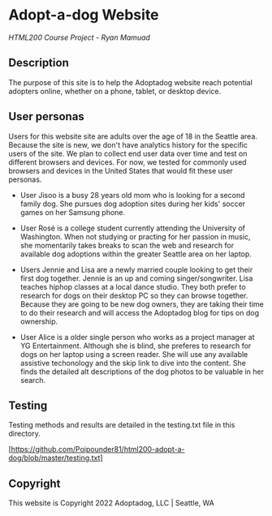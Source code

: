 # Adopt-a-dog Website 
*HTML200 Course Project - Ryan Mamuad*

## Description

The purpose of this site is to help the Adoptadog website reach potential adopters online, whether on a phone, tablet, or desktop device.

## User personas

Users for this website site are adults over the age of 18 in the Seattle area. Because the site is new, we don't have analytics history for the specific users of the site. We plan to collect end user data over time and test on different browsers and devices. For now, we tested for commonly used browsers and devices in the United States that would fit these user personas.

* User Jisoo is a busy 28 years old mom who is looking for a second family dog. She pursues dog adoption sites during her kids' soccer games on her Samsung phone.

* User Rosé is a college student currently attending the University of Washington. When not studying or practing for her passion in music, she momentarily takes breaks to scan the web and research for available dog adoptions within the greater Seattle area on her laptop. 

* Users Jennie and Lisa are a newly married couple looking to get their first dog together. Jennie is an up and coming singer/songwriter. Lisa teaches hiphop classes at a local dance studio. They both prefer to research for dogs on their desktop PC so they can browse together. Because they are going to be new dog owners, they are taking their time to do their research and will access the Adoptadog blog for tips on dog ownership.

* User Alice is a older single person who works as a project manager at YG Entertainment. Although she is blind, she preferes to research for dogs on her laptop using a screen reader. She will use any available assistive techonology and the skip link to dive into the content. She finds the detailed alt descriptions of the dog photos to be valuable in her search.

## Testing

Testing methods and results are detailed in the testing.txt file in this directory.

[https://github.com/Poipounder81/html200-adopt-a-dog/blob/master/testing.txt]

## Copyright

This website is Copyright 2022 Adoptadog, LLC | Seattle, WA